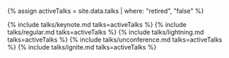 {% assign activeTalks = site.data.talks | where: "retired", "false" %}

{% include talks/keynote.md talks=activeTalks %}
{% include talks/regular.md talks=activeTalks %}
{% include talks/lightning.md talks=activeTalks %}
{% include talks/unconference.md talks=activeTalks %}
{% include talks/ignite.md talks=activeTalks %}
